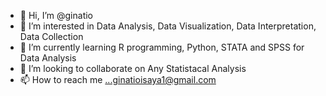 - 👋 Hi, I’m @ginatio
- 👀 I’m interested in Data Analysis, Data Visualization, Data Interpretation, Data Collection
- 🌱 I’m currently learning R programming, Python, STATA and SPSS for Data Analysis
- 💞️ I’m looking to collaborate on Any Statistacal Analysis
- 📫 How to reach me ...ginatioisaya1@gmail.com

<!---
ginatio/ginatio is a ✨ special ✨ repository because its `README.md` (this file) appears on your GitHub profile.
You can click the Preview link to take a look at your changes.
--->

